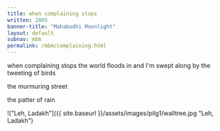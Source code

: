 ```yaml
---
title: when complaining stops
written: 2005
banner-title: "Mahabodhi Moonlight" 
layout: default
subnav: mbm
permalink: /mbm/complaining.html
---
```


<div class="poem">
when complaining stops  
the world floods in  
and I'm swept along  
by the tweeting of birds  
 
the murmuring street
 
the patter of rain
</div>

!["Leh, Ladakh"]({{ site.baseurl }}/assets/images/pilg1/walltree.jpg "Leh, Ladakh")

